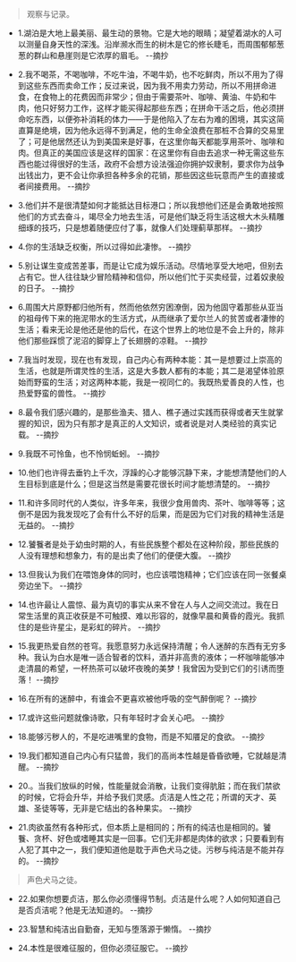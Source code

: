 >观察与记录。

- 1.湖泊是大地上最美丽、最生动的景物。它是大地的眼睛；凝望着湖水的人可以测量自身天性的深浅。沿岸濒水而生的树木是它的修长睫毛，而周围郁郁葱葱的群山和悬崖则是它浓厚的眉毛。 --摘抄

- 2.我不喝茶，不喝咖啡，不吃牛油，不喝牛奶，也不吃鲜肉，所以不用为了得到这些东西而卖命工作；反过来说，因为我不用卖力劳动，所以不用拼命进食，在食物上的花费因而非常少；但由于需要茶叶、咖啡、黄油、牛奶和牛肉，他只好努力工作，这样才能买得起那些东西；在拼命干活之后，他必须拼命吃东西，以便弥补消耗的体力——于是他陷入了左右为难的困境，其实这简直算是绝境，因为他永远得不到满足，他的生命全浪费在那桩不合算的交易里了；可是他居然还认为到美国来是好事，在这里你每天都能享用茶叶、咖啡和肉。但真正的美国应该是这样的国家：在这里你有自由去追求一种无需这些东西也能过得很好的生活，政府不会想方设法强迫你拥护奴隶制，要求你为战争出钱出力，更不会让你承担各种多余的花销，那些因这些玩意而产生的直接或者间接费用。 --摘抄

- 3.他们并不是很清楚如何才能抵达目标港口；所以我想他们还是会勇敢地按照他们的方式去奋斗，竭尽全力地去生活，可是他们缺乏将生活这根大木头精雕细琢的技巧，只是想着随便应付了事，就像人们处理蓟草那样。 --摘抄

- 4.你的生活缺乏权衡，所以过得如此凄惨。 --摘抄

- 5.别让谋生变成苦差事，而是让它成为娱乐活动。尽情地享受大地吧，但别去占有它。世人往往缺少冒险精神和信仰，所以他们忙于买卖经营，过着奴隶般的日子。 --摘抄

- 6.周围大片原野都归他所有，然而他依然穷困潦倒，因为他固守着那些从亚当的祖母传下来的拖泥带水的生活方式，从而继承了爱尔兰人的贫苦或者凄惨的生活；看来无论是他还是他的后代，在这个世界上的地位是不会上升的，除非他们那些踩惯了泥沼的脚穿上了长翅膀的凉鞋。 --摘抄

- 7.我当时发现，现在也有发现，自己内心有两种本能：其一是想要过上崇高的生活，也就是所谓灵性的生活，这是大多数人都有的本能；其二是渴望体验原始而野蛮的生活；对这两种本能，我是一视同仁的。我既热爱善良的人性，也热爱野蛮的兽性。 --摘抄

- 8.最令我们感兴趣的，是那些渔夫、猎人、樵子通过实践而获得或者天生就掌握的知识，因为只有那才是真正的人文知识，或者说是对人类经验的真实记载。 --摘抄

- 9.我既不可怜鱼，也不怜悯蚯蚓。 --摘抄

- 10.他们也许得去垂钓上千次，浮躁的心才能够沉静下来，才能想清楚他们的人生目标到底是什么；但是这当然是需要花很长时间才能想清楚的。 --摘抄

- 11.和许多同时代的人类似，许多年来，我很少食用兽肉、茶叶、咖啡等等；这倒不是因为我发现吃了会有什么不好的后果，而是因为它们对我的精神生活是无益的。 --摘抄

- 12.饕餮者是处于幼虫时期的人，有些民族整个都处在这种阶段，那些民族的人没有理想和想象力，有的是出卖了他们的便便大腹。 --摘抄

- 13.但我认为我们在喂饱身体的同时，也应该喂饱精神；它们应该在同一张餐桌旁边坐下。 --摘抄

- 14.也许最让人震惊、最为真切的事实从来不曾在人与人之间交流过。我在日常生活里的真正收获是不可触摸、难以形容的，就像早晨和黄昏的霞光。我抓住的是些许星尘，是彩虹的碎片。 --摘抄

- 15.我更热爱自然的苍穹。我愿意努力永远保持清醒；令人迷醉的东西有无穷多种。我认为白水是唯一适合智者的饮料，酒并非高贵的液体；一杯咖啡能够冲走清晨的希望，一杯热茶可以破坏夜晚的美梦！我曾因为受到它们的引诱而堕落！ --摘抄

- 16.在所有的迷醉中，有谁会不更喜欢被他呼吸的空气醉倒呢？ --摘抄

- 17.或许这些问题就像诗歌，只有年轻时才会关心吧。 --摘抄

- 18.能够污秽人的，不是吃进嘴里的食物，而是不知餍足的食欲。 --摘抄

- 19.我们都知道自己内心有只猛兽，我们的高尚本性越是昏昏欲睡，它就越是清醒。 --摘抄

- 20.。当我们放纵的时候，性能量就会消散，让我们变得肮脏；而在我们禁欲的时候，它将会升华，并给予我们灵感。贞洁是人性之花；所谓的天才、英雄、圣徒等等，无非是它结出的各种果实。 --摘抄

- 21.肉欲虽然有各种形式，但本质上是相同的；所有的纯洁也是相同的。饕餮、贪杯、好色或嗜睡其实是一回事。它们无非都是肉体的欲求；只要看到有人犯了其中之一，我们便知道他是耽于声色犬马之徒。污秽与纯洁是不能并存的。 --摘抄

>声色犬马之徒。

- 22.如果你想要贞洁，那么你必须懂得节制。贞洁是什么呢？人如何知道自己是否贞洁呢？他是无法知道的。 --摘抄

- 23.智慧和纯洁出自勤奋，无知与堕落源于懒惰。 --摘抄

- 24.本性是很难征服的，但你必须征服它。 --摘抄
